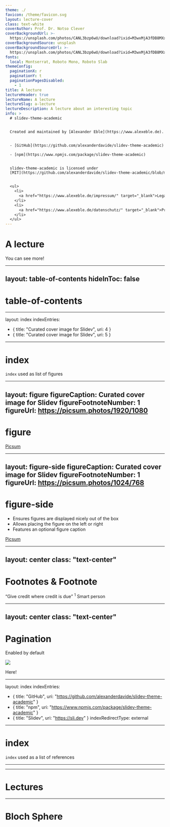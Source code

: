 ```yaml
---
theme: ./
favicon: /theme/favicon.svg
layout: lecture-cover
class: text-white
coverAuthor: Prof. Dr. Notso Clever
coverBackgroundUrl: >-
  https://unsplash.com/photos/CANL3bzp6wU/download?ixid=M3wxMjA3fDB8MXxzZWFyY2h8Mnx8cXVhbnR1bXxlbnwwfHx8fDE3MDcxMjEzNjJ8MA&force=true&w=2400
coverBackgroundSource: unsplash
coverBackgroundSourceUrl: >-
  https://unsplash.com/photos/CANL3bzp6wU/download?ixid=M3wxMjA3fDB8MXxzZWFyY2h8Mnx8cXVhbnR1bXxlbnwwfHx8fDE3MDcxMjEzNjJ8MA&force=true&w=2400
fonts:
  local: Montserrat, Roboto Mono, Roboto Slab
themeConfig:
  paginationX: r
  paginationY: t
  paginationPagesDisabled:
    - 1
title: A lecture
lectureHeader: true
lectureName: A lecture
lectureSlug: a-lecture
lectureDescription: A lecture about an interesting topic
info: >
  # slidev-theme-academic


  Created and maintained by [Alexander Eble](https://www.alexeble.de).


  - [GitHub](https://github.com/alexanderdavide/slidev-theme-academic)

  - [npm](https://www.npmjs.com/package/slidev-theme-academic)


  slidev-theme-academic is licensed under
  [MIT](https://github.com/alexanderdavide/slidev-theme-academic/blob/master/LICENSE).


  <ul>
    <li>
      <a href="https://www.alexeble.de/impressum/" target="_blank">Legal information of this website</a>
    </li>
    <li>
      <a href="https://www.alexeble.de/datenschutz/" target="_blank">Privacy policy of this website</a>
    </li>
  </ul>
---
```


# A lecture

You can see more!


---
layout: table-of-contents
hideInToc: false
---

# table-of-contents

---
layout: index
indexEntries:
  - { title: "Curated cover image for Slidev", uri: 4 }
  - { title: "Curated cover image for Slidev", uri: 5 }
---

# index

`index` used as list of figures

---
layout: figure
figureCaption: Curated cover image for Slidev
figureFootnoteNumber: 1
figureUrl: https://picsum.photos/1920/1080
---

# figure

<Footnotes separator>
  <Footnote :number=1><a href="https://picsum.photos/" rel="noreferrer" target="_blank">Picsum</a></Footnote>
</Footnotes>

---
layout: figure-side
figureCaption: Curated cover image for Slidev
figureFootnoteNumber: 1
figureUrl: https://picsum.photos/1024/768
---

# figure-side

- Ensures figures are displayed nicely out of the box
- Allows placing the figure on the left or right
- Features an optional figure caption

<Footnotes separator>
  <Footnote :number=1><a href="https://picsum.photos/" rel="noreferrer" target="_blank">Picsum</a></Footnote>
</Footnotes>

---
layout: center
class: "text-center"
---

# Footnotes & Footnote

<span class="font-extralight">
  <q>Give credit where credit is due</q>
  <sup>1</sup>
</span>

<Footnotes separator>
  <Footnote :number=1>Smart person</Footnote>
</Footnotes>

---
layout: center
class: "text-center"
---

# Pagination

<span class="font-extralight">Enabled by default</span>

<img
  class="absolute transform rotate-z-180 -top-0.9 -right-21.5 w-36"
  src="/box.svg"
/>

<p class="absolute font-extralight right-14 transform rotate-8 top-4">Here!</p>

---
layout: index
indexEntries:
  - { title: "GitHub", uri: "https://github.com/alexanderdavide/slidev-theme-academic" }
  - { title: "npm", uri: "https://www.npmjs.com/package/slidev-theme-academic" }
  - { title: "Slidev", uri: "https://sli.dev" }
indexRedirectType: external
---


# index

`index` used as a list of references

---
---
# Lectures

<Lectures/>

---

# Bloch Sphere

<GrokBloch/>
